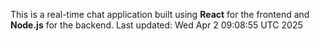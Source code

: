 This is a real-time chat application built using **React** for the frontend and **Node.js** for the backend.
Last updated: Wed Apr  2 09:08:55 UTC 2025
